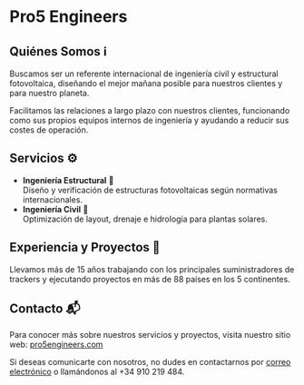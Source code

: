 # Pro5 Engineers

## Quiénes Somos ℹ️

Buscamos ser un referente internacional de ingeniería civil y estructural fotovoltaica, diseñando el mejor mañana posible para nuestros clientes y para nuestro planeta.

Facilitamos las relaciones a largo plazo con nuestros clientes, funcionando como sus propios equipos internos de ingeniería y ayudando a reducir sus costes de operación.
	
## Servicios ⚙️

- **Ingeniería Estructural** 🔧   
	Diseño y verificación de estructuras fotovoltaicas según normativas internacionales.
- **Ingeniería Civil** 🚧   
Optimización de layout, drenaje e hidrología para plantas solares.


## Experiencia y Proyectos 💼

Llevamos más de 15 años trabajando con los principales suministradores de trackers y ejecutando proyectos en más de 88 países en los 5 continentes.

## Contacto 📬

Para conocer más sobre nuestros servicios y proyectos, visita nuestro sitio web: [pro5engineers.com](https://pro5engineers.com/)

Si deseas comunicarte con nosotros, no dudes en contactarnos por [correo electrónico](mailto:admin@pro5engineers.com) o llamándonos al +34 910 219 484.
